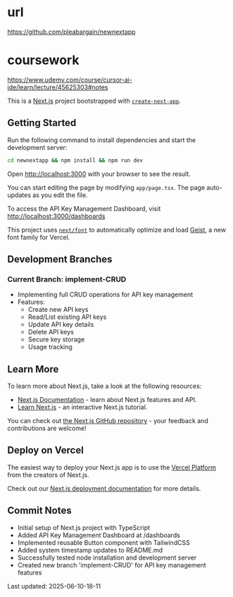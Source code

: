 # url
https://github.com/pleabargain/newnextapp

# coursework 
https://www.udemy.com/course/cursor-ai-ide/learn/lecture/45625303#notes

This is a [Next.js](https://nextjs.org) project bootstrapped with [`create-next-app`](https://nextjs.org/docs/app/api-reference/cli/create-next-app).

## Getting Started

Run the following command to install dependencies and start the development server:

```bash
cd newnextapp && npm install && npm run dev
```

Open [http://localhost:3000](http://localhost:3000) with your browser to see the result.

You can start editing the page by modifying `app/page.tsx`. The page auto-updates as you edit the file.

To access the API Key Management Dashboard, visit [http://localhost:3000/dashboards](http://localhost:3000/dashboards)

This project uses [`next/font`](https://nextjs.org/docs/app/building-your-application/optimizing/fonts) to automatically optimize and load [Geist](https://vercel.com/font), a new font family for Vercel.

## Development Branches

### Current Branch: implement-CRUD
- Implementing full CRUD operations for API key management
- Features:
  - Create new API keys
  - Read/List existing API keys
  - Update API key details
  - Delete API keys
  - Secure key storage
  - Usage tracking

## Learn More

To learn more about Next.js, take a look at the following resources:

- [Next.js Documentation](https://nextjs.org/docs) - learn about Next.js features and API.
- [Learn Next.js](https://nextjs.org/learn) - an interactive Next.js tutorial.

You can check out [the Next.js GitHub repository](https://github.com/vercel/next.js) - your feedback and contributions are welcome!

## Deploy on Vercel

The easiest way to deploy your Next.js app is to use the [Vercel Platform](https://vercel.com/new?utm_medium=default-template&filter=next.js&utm_source=create-next-app&utm_campaign=create-next-app-readme) from the creators of Next.js.

Check out our [Next.js deployment documentation](https://nextjs.org/docs/app/building-your-application/deploying) for more details.

## Commit Notes
- Initial setup of Next.js project with TypeScript
- Added API Key Management Dashboard at /dashboards
- Implemented reusable Button component with TailwindCSS
- Added system timestamp updates to README.md
- Successfully tested node installation and development server
- Created new branch 'implement-CRUD' for API key management features

Last updated: 2025-06-10-18-11
